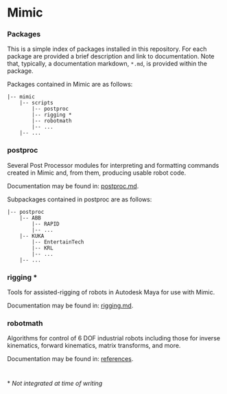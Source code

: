 # Mimic

### Packages

This is a simple index of packages installed in this repository. For each
package are provided a brief description and link to documentation. Note that,
typically, a documentation markdown, `*.md`, is provided within the package.

Packages contained in Mimic are as follows:

```
|-- mimic
    |-- scripts
        |-- postproc
        |-- rigging *
        |-- robotmath
        |-- ...
    |-- ...
```


### postproc

Several Post Processor modules for interpreting and formatting commands created
in Mimic and, from them, producing usable robot code.

Documentation may be found in:
[postproc.md](https://github.com/AutodeskRoboticsLab/Mimic/blob/master/mimic/scripts/postproc/postproc.md).

Subpackages contained in postproc are as follows:


```
|-- postproc
    |-- ABB
        |-- RAPID
        |-- ...
    |-- KUKA
        |-- EntertainTech
        |-- KRL
        |-- ...
    |-- ...
```


### rigging *

Tools for assisted-rigging of robots in Autodesk Maya for use with Mimic.

Documentation may be found in:
[rigging.md]().


### robotmath

Algorithms for control of 6 DOF industrial robots including those for inverse
kinematics, forward kinematics, matrix transforms, and more.

Documentation may be found in:
[references](https://github.com/AutodeskRoboticsLab/Mimic/tree/master/mimic/scripts/robotmath/references).


#

\* *Not integrated at time of writing*

#

